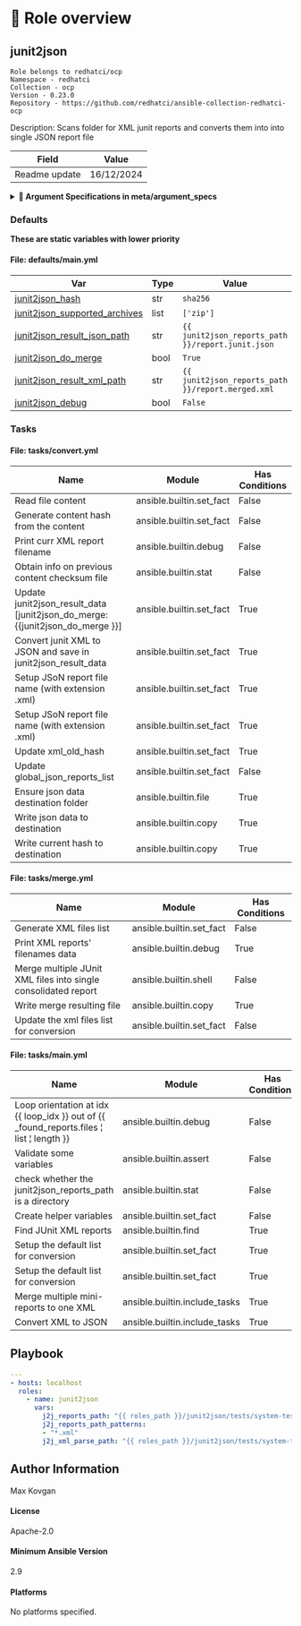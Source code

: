 <!-- DOCSIBLE START -->

# 📃 Role overview

## junit2json

```
Role belongs to redhatci/ocp
Namespace - redhatci
Collection - ocp
Version - 0.23.0
Repository - https://github.com/redhatci/ansible-collection-redhatci-ocp
```

Description: Scans folder for XML junit reports and converts them into into single JSON report file


| Field                | Value           |
|--------------------- |-----------------|
| Readme update        | 16/12/2024 |




<details>
<summary><b>🧩 Argument Specifications in meta/argument_specs</b></summary>

#### Key: main 
**Description**: This is the main entrypoint for the role.
It finds all the XML reports under `junit2json_reports_path`
matching any of `junit2json_reports_path_patterns` patterns.
Then they are converted into single JSoN report.
The resulting JSON should have unified format for all the teams' and tests



  - **junit2json_reports_path**
    - **Required**: True
    - **Type**: str
    - **Default**: none
    - **Description**: ['The path to the folder containing XML report(s)']
  
  
  

  - **junit2json_result_json_path**
    - **Required**: False
    - **Type**: str
    - **Default**: {{ junit2json_reports_path }}/report.junit.json
    - **Description**: Resulting report JSON file path

  
  
  

  - **junit2json_do_merge**
    - **Required**: False
    - **Type**: bool
    - **Default**: True
    - **Description**: When `true` the merging of reports is done, and resulting json is `junit2json_result_json_path`.
Otherwise each report is converted to a corresponding json file,
and the value of the variable `junit2json_result_json_path` is ignored.

  
  
  



</details>


### Defaults

**These are static variables with lower priority**

#### File: defaults/main.yml

| Var          | Type         | Value       |Required    | Title       |
|--------------|--------------|-------------|-------------|-------------|
| [junit2json_hash](defaults/main.yml#L9)   | str   | `sha256` |    n/a  |  n/a |
| [junit2json_supported_archives](defaults/main.yml#L10)   | list   | `['zip']` |    n/a  |  n/a |
| [junit2json_result_json_path](defaults/main.yml#L12)   | str   | `{{ junit2json_reports_path }}/report.junit.json` |    n/a  |  n/a |
| [junit2json_do_merge](defaults/main.yml#L13)   | bool   | `True` |    n/a  |  n/a |
| [junit2json_result_xml_path](defaults/main.yml#L14)   | str   | `{{ junit2json_reports_path }}/report.merged.xml` |    n/a  |  n/a |
| [junit2json_debug](defaults/main.yml#L17)   | bool   | `False` |    n/a  |  n/a |





### Tasks


#### File: tasks/convert.yml

| Name | Module | Has Conditions |
| ---- | ------ | --------- |
| Read file content | ansible.builtin.set_fact | False |
| Generate content hash from the content | ansible.builtin.set_fact | False |
| Print curr XML report filename | ansible.builtin.debug | False |
| Obtain info on previous content checksum file | ansible.builtin.stat | False |
| Update junit2json_result_data [junit2json_do_merge: {{junit2json_do_merge }}] | ansible.builtin.set_fact | True |
| Convert junit XML to JSON and save in junit2json_result_data | ansible.builtin.set_fact | True |
| Setup JSoN report file name (with extension .xml) | ansible.builtin.set_fact | True |
| Setup JSoN report file name (with extension .xml) | ansible.builtin.set_fact | True |
| Update xml_old_hash | ansible.builtin.set_fact | True |
| Update global_json_reports_list | ansible.builtin.set_fact | False |
| Ensure json data destination folder | ansible.builtin.file | True |
| Write json data to destination | ansible.builtin.copy | True |
| Write current hash to destination | ansible.builtin.copy | True |

#### File: tasks/merge.yml

| Name | Module | Has Conditions |
| ---- | ------ | --------- |
| Generate XML files list | ansible.builtin.set_fact | False |
| Print XML reports' filenames data | ansible.builtin.debug | True |
| Merge multiple JUnit XML files into single consolidated report | ansible.builtin.shell | False |
| Write merge resulting file | ansible.builtin.copy | True |
| Update the xml files list for conversion | ansible.builtin.set_fact | False |

#### File: tasks/main.yml

| Name | Module | Has Conditions |
| ---- | ------ | --------- |
| Loop orientation at idx {{ loop_idx }} out of {{ _found_reports.files ¦ list ¦ length }} | ansible.builtin.debug | False |
| Validate some variables | ansible.builtin.assert | False |
| check whether the junit2json_reports_path is a directory | ansible.builtin.stat | False |
| Create helper variables | ansible.builtin.set_fact | False |
| Find JUnit XML reports | ansible.builtin.find | True |
| Setup the default list for conversion | ansible.builtin.set_fact | True |
| Setup the default list for conversion | ansible.builtin.set_fact | True |
| Merge multiple mini-reports to one XML | ansible.builtin.include_tasks | True |
| Convert XML to JSON | ansible.builtin.include_tasks | True |




## Playbook

```yml
---
- hosts: localhost
  roles:
    - name: junit2json
      vars:
        j2j_reports_path: "{{ roles_path }}/junit2json/tests/system-tests/reports_good"
        j2j_reports_path_patterns:
        - "*.xml"
        j2j_xml_parse_path: "{{ roles_path }}/junit2json/tests/system-tests/xml_parse.yml"
```


## Author Information
Max Kovgan

#### License

Apache-2.0

#### Minimum Ansible Version

2.9

#### Platforms

No platforms specified.
<!-- DOCSIBLE END -->